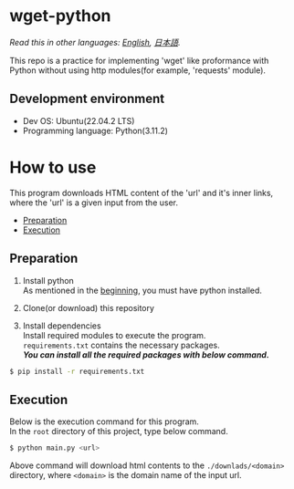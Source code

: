 # wget-python

*Read this in other languages: [English](README.md), [日本語](README-JP.md).*

This repo is a practice for implementing 'wget' like proformance with Python without using http modules(for example, 'requests' module).

## Development environment
- Dev OS: Ubuntu(22.04.2 LTS)
- Programming language: Python(3.11.2)

# How to use

This program downloads HTML content of the 'url' and it's inner links, where the 'url' is a given input from the user.

- [Preparation](#preparation)
- [Execution](#execution)

## Preparation

1. Install python  
    As mentioned in the [beginning](#development-environment), you must have python installed.

2. Clone(or download) this repository

3. Install dependencies  
    Install required modules to execute the program.  
    `requirements.txt` contains the necessary packages.  
    ***You can install all the required packages with below command.***
```bash
$ pip install -r requirements.txt
```

## Execution

Below is the execution command for this program.  
In the `root` directory of this project, type below command.

```bash
$ python main.py <url>
```

Above command will download html contents to the `./downlads/<domain>` directory, where `<domain>` is the domain name of the input url.


